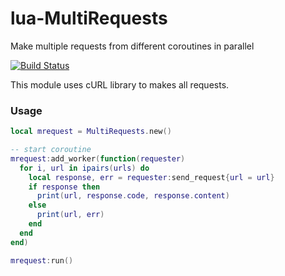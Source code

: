 # lua-MultiRequests
Make multiple requests from different coroutines in parallel

[![Build Status](https://travis-ci.org/moteus/lua-MultiRequests.svg?branch=master)](https://travis-ci.org/moteus/lua-MultiRequests)

This module uses cURL library to makes all requests.

### Usage
```Lua
local mrequest = MultiRequests.new()

-- start coroutine
mrequest:add_worker(function(requester)
  for i, url in ipairs(urls) do
    local response, err = requester:send_request{url = url}
    if response then
      print(url, response.code, response.content)
    else
      print(url, err)
    end
  end
end)

mrequest:run()
```
